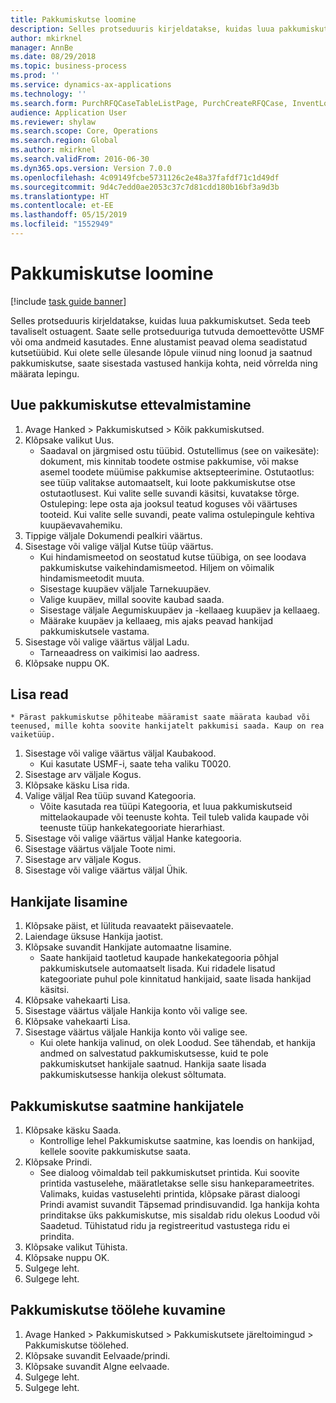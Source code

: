 ```yaml
---
title: Pakkumiskutse loomine
description: Selles protseduuris kirjeldatakse, kuidas luua pakkumiskutset.
author: mkirknel
manager: AnnBe
ms.date: 08/29/2018
ms.topic: business-process
ms.prod: ''
ms.service: dynamics-ax-applications
ms.technology: ''
ms.search.form: PurchRFQCaseTableListPage, PurchCreateRFQCase, InventLocationIdLookup, PurchRFQCaseTable, InventItemIdLookupSimple, EcoResCategorySingleLookup, UnitOfMeasureLookup, PurchRFQEditLines, PurchRFQEditLinesPrintOptions, VendRFQJournal, SrsReportViewerForm
audience: Application User
ms.reviewer: shylaw
ms.search.scope: Core, Operations
ms.search.region: Global
ms.author: mkirknel
ms.search.validFrom: 2016-06-30
ms.dyn365.ops.version: Version 7.0.0
ms.openlocfilehash: 4c09149fcbe5731126c2e48a37fafdf71c1d49df
ms.sourcegitcommit: 9d4c7edd0ae2053c37c7d81cdd180b16bf3a9d3b
ms.translationtype: HT
ms.contentlocale: et-EE
ms.lasthandoff: 05/15/2019
ms.locfileid: "1552949"
---
```

# <a name="create-a-request-for-quotation"></a>Pakkumiskutse loomine

[!include [task guide banner](../../includes/task-guide-banner.md)]

Selles protseduuris kirjeldatakse, kuidas luua pakkumiskutset. Seda teeb tavaliselt ostuagent. Saate selle protseduuriga tutvuda demoettevõtte USMF või oma andmeid kasutades. Enne alustamist peavad olema seadistatud kutsetüübid. Kui olete selle ülesande lõpule viinud ning loonud ja saatnud pakkumiskutse, saate sisestada vastused hankija kohta, neid võrrelda ning määrata lepingu.


## <a name="prepare-a-new-rfq"></a>Uue pakkumiskutse ettevalmistamine
1. Avage Hanked > Pakkumiskutsed > Kõik pakkumiskutsed.
2. Klõpsake valikut Uus.
    * Saadaval on järgmised ostu tüübid. Ostutellimus (see on vaikesäte): dokument, mis kinnitab toodete ostmise pakkumise, või makse asemel toodete müümise pakkumise aktsepteerimine. Ostutaotlus: see tüüp valitakse automaatselt, kui loote pakkumiskutse otse ostutaotlusest. Kui valite selle suvandi käsitsi, kuvatakse tõrge. Ostuleping: lepe osta aja jooksul teatud koguses või väärtuses tooteid. Kui valite selle suvandi, peate valima ostulepingule kehtiva kuupäevavahemiku.  
3. Tippige väljale Dokumendi pealkiri väärtus.
4. Sisestage või valige väljal Kutse tüüp väärtus.
    * Kui hindamismeetod on seostatud kutse tüübiga, on see loodava pakkumiskutse vaikehindamismeetod. Hiljem on võimalik hindamismeetodit muuta.  
    * Sisestage kuupäev väljale Tarnekuupäev.  
    * Valige kuupäev, millal soovite kaubad saada.  
    * Sisestage väljale Aegumiskuupäev ja -kellaaeg kuupäev ja kellaaeg.  
    * Määrake kuupäev ja kellaaeg, mis ajaks peavad hankijad pakkumiskutsele vastama.  
5. Sisestage või valige väärtus väljal Ladu.
    * Tarneaadress on vaikimisi lao aadress.  
6. Klõpsake nuppu OK.

## <a name="add-lines"></a>Lisa read
    * Pärast pakkumiskutse põhiteabe määramist saate määrata kaubad või teenused, mille kohta soovite hankijatelt pakkumisi saada. Kaup on rea vaiketüüp.   
1. Sisestage või valige väärtus väljal Kaubakood.
    * Kui kasutate USMF-i, saate teha valiku T0020.  
2. Sisestage arv väljale Kogus.
3. Klõpsake käsku Lisa rida.
4. Valige väljal Rea tüüp suvand Kategooria.
    * Võite kasutada rea tüüpi Kategooria, et luua pakkumiskutseid mittelaokaupade või teenuste kohta. Teil tuleb valida kaupade või teenuste tüüp hankekategooriate hierarhiast.  
5. Sisestage või valige väärtus väljal Hanke kategooria.
6. Sisestage väärtus väljale Toote nimi.
7. Sisestage arv väljale Kogus.
8. Sisestage või valige väärtus väljal Ühik.

## <a name="add-vendors"></a>Hankijate lisamine
1. Klõpsake päist, et lülituda reavaatekt päisevaatele. 
2. Laiendage üksuse Hankija jaotist.
3. Klõpsake suvandit Hankijate automaatne lisamine.
    * Saate hankijaid taotletud kaupade hankekategooria põhjal pakkumiskutsele automaatselt lisada. Kui ridadele lisatud kategooriate puhul pole kinnitatud hankijaid, saate lisada hankijad käsitsi.  
4. Klõpsake vahekaarti Lisa.
5. Sisestage väärtus väljale Hankija konto või valige see.
6. Klõpsake vahekaarti Lisa.
7. Sisestage väärtus väljale Hankija konto või valige see.
    * Kui olete hankija valinud, on olek Loodud. See tähendab, et hankija andmed on salvestatud pakkumiskutsesse, kuid te pole pakkumiskutset hankijale saatnud. Hankija saate lisada pakkumiskutsesse hankija olekust sõltumata.  

## <a name="send-the-rfq-to-vendors"></a>Pakkumiskutse saatmine hankijatele
1. Klõpsake käsku Saada.
    * Kontrollige lehel Pakkumiskutse saatmine, kas loendis on hankijad, kellele soovite pakkumiskutse saata.  
2. Klõpsake Prindi.
    * See dialoog võimaldab teil pakkumiskutset printida. Kui soovite printida vastuselehe, määratletakse selle sisu hankeparameetrites. Valimaks, kuidas vastuselehti printida, klõpsake pärast dialoogi Prindi avamist suvandit Täpsemad prindisuvandid. Iga hankija kohta prinditakse üks pakkumiskutse, mis sisaldab ridu olekus Loodud või Saadetud. Tühistatud ridu ja registreeritud vastustega ridu ei prindita.   
3. Klõpsake valikut Tühista.
4. Klõpsake nuppu OK.
5. Sulgege leht.
6. Sulgege leht.

## <a name="view-the-rfq-journal"></a>Pakkumiskutse töölehe kuvamine
1. Avage Hanked > Pakkumiskutsed > Pakkumiskutsete järeltoimingud > Pakkumiskutse töölehed.
2. Klõpsake suvandit Eelvaade/prindi.
3. Klõpsake suvandit Algne eelvaade.
4. Sulgege leht.
5. Sulgege leht.

